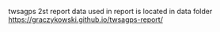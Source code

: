 twsagps 2st report
data used in report is located in data folder
https://graczykowski.github.io/twsagps-report/
